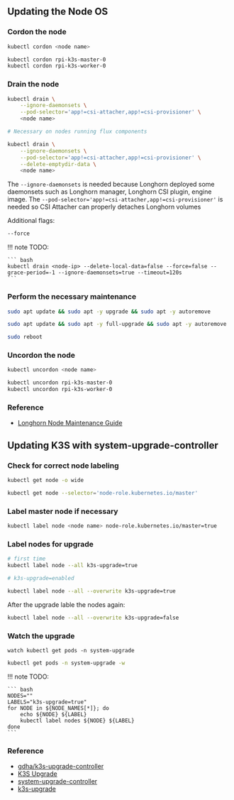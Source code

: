 ## Updating the Node OS

### Cordon the node

``` bash
kubectl cordon <node name>
```

``` bash
kubectl cordon rpi-k3s-master-0
kubectl cordon rpi-k3s-worker-0
```

### Drain the node

``` bash
kubectl drain \
    --ignore-daemonsets \
    --pod-selector='app!=csi-attacher,app!=csi-provisioner' \
    <node name>
```

``` bash
# Necessary on nodes running flux components

kubectl drain \
    --ignore-daemonsets \
    --pod-selector='app!=csi-attacher,app!=csi-provisioner' \
    --delete-emptydir-data \
    <node name>
```

The `--ignore-daemonsets` is needed because Longhorn deployed some daemonsets such as Longhorn manager, Longhorn CSI plugin, engine image. The `--pod-selector='app!=csi-attacher,app!=csi-provisioner'` is needed so CSI Attacher can properly detaches Longhorn volumes

Additional flags:

``` bash
--force
```

!!! note
    TODO:

    ``` bash
    kubectl drain <node-ip> --delete-local-data=false --force=false --grace-period=-1 --ignore-daemonsets=true --timeout=120s
    ```

### Perform the necessary maintenance

``` bash
sudo apt update && sudo apt -y upgrade && sudo apt -y autoremove
```

``` bash
sudo apt update && sudo apt -y full-upgrade && sudo apt -y autoremove
```

``` bash
sudo reboot
```

### Uncordon the node

``` bash
kubectl uncordon <node name>
```

``` bash
kubectl uncordon rpi-k3s-master-0
kubectl uncordon rpi-k3s-worker-0
```

### Reference
- [Longhorn Node Maintenance Guide](https://longhorn.io/docs/1.2.3/volumes-and-nodes/maintenance/)

## Updating K3S with system-upgrade-controller

### Check for correct node labeling

``` bash
kubectl get node -o wide
```

``` bash
kubectl get node --selector='node-role.kubernetes.io/master'
```

### Label master node if necessary

``` bash
kubectl label node <node name> node-role.kubernetes.io/master=true
```

### Label nodes for upgrade

``` bash
# first time
kubectl label node --all k3s-upgrade=true

# k3s-upgrade=enabled
```

``` bash
kubectl label node --all --overwrite k3s-upgrade=true
```

After the upgrade lable the nodes again:

``` bash
kubectl label node --all --overwrite k3s-upgrade=false
```

### Watch the upgrade

``` ash
watch kubectl get pods -n system-upgrade
```

``` bash
kubectl get pods -n system-upgrade -w
```

!!! note
    TODO:

    ``` bash
    NODES=""
    LABELS="k3s-upgrade=true"
    for NODE in ${NODE_NAMES[*]}; do
        echo ${NODE} ${LABEL}
        kubectl label nodes ${NODE} ${LABEL}
    done
    ```

### Reference
- [gdha/k3s-upgrade-controller](https://github.com/gdha/k3s-upgrade-controller)
- [K3S Upgrade](https://rancher.com/docs/k3s/latest/en/upgrades/)
- [system-upgrade-controller](https://github.com/rancher/system-upgrade-controller)
- [k3s-upgrade](https://github.com/k3s-io/k3s-upgrade)
